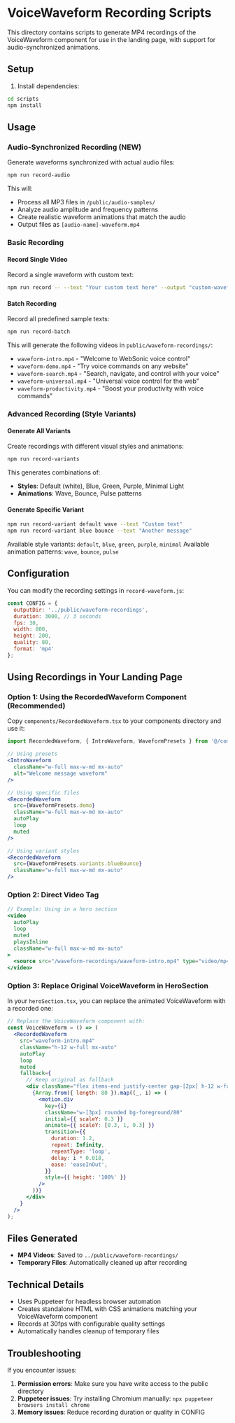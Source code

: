# VoiceWaveform Recording Scripts

This directory contains scripts to generate MP4 recordings of the VoiceWaveform component for use in the landing page, with support for audio-synchronized animations.

## Setup

1. Install dependencies:
```bash
cd scripts
npm install
```

## Usage

### Audio-Synchronized Recording (NEW)

Generate waveforms synchronized with actual audio files:
```bash
npm run record-audio
```

This will:
- Process all MP3 files in `/public/audio-samples/`
- Analyze audio amplitude and frequency patterns
- Create realistic waveform animations that match the audio
- Output files as `[audio-name]-waveform.mp4`

### Basic Recording

#### Record Single Video
Record a single waveform with custom text:
```bash
npm run record -- --text "Your custom text here" --output "custom-waveform.mp4"
```

#### Batch Recording
Record all predefined sample texts:
```bash
npm run record-batch
```

This will generate the following videos in `public/waveform-recordings/`:
- `waveform-intro.mp4` - "Welcome to WebSonic voice control"
- `waveform-demo.mp4` - "Try voice commands on any website"
- `waveform-search.mp4` - "Search, navigate, and control with your voice"
- `waveform-universal.mp4` - "Universal voice control for the web"
- `waveform-productivity.mp4` - "Boost your productivity with voice commands"

### Advanced Recording (Style Variants)

#### Generate All Variants
Create recordings with different visual styles and animations:
```bash
npm run record-variants
```

This generates combinations of:
- **Styles**: Default (white), Blue, Green, Purple, Minimal Light
- **Animations**: Wave, Bounce, Pulse patterns

#### Generate Specific Variant
```bash
npm run record-variant default wave --text "Custom text"
npm run record-variant blue bounce --text "Another message"
```

Available style variants: `default`, `blue`, `green`, `purple`, `minimal`
Available animation patterns: `wave`, `bounce`, `pulse`

## Configuration

You can modify the recording settings in `record-waveform.js`:

```javascript
const CONFIG = {
  outputDir: '../public/waveform-recordings',
  duration: 3000, // 3 seconds
  fps: 30,
  width: 800,
  height: 200,
  quality: 80,
  format: 'mp4'
};
```

## Using Recordings in Your Landing Page

### Option 1: Using the RecordedWaveform Component (Recommended)

Copy `components/RecordedWaveform.tsx` to your components directory and use it:

```jsx
import RecordedWaveform, { IntroWaveform, WaveformPresets } from '@/components/RecordedWaveform';

// Using presets
<IntroWaveform
  className="w-full max-w-md mx-auto"
  alt="Welcome message waveform"
/>

// Using specific files
<RecordedWaveform
  src={WaveformPresets.demo}
  className="w-full max-w-md mx-auto"
  autoPlay
  loop
  muted
/>

// Using variant styles
<RecordedWaveform
  src={WaveformPresets.variants.blueBounce}
  className="w-full max-w-md mx-auto"
/>
```

### Option 2: Direct Video Tag

```jsx
// Example: Using in a hero section
<video
  autoPlay
  loop
  muted
  playsInline
  className="w-full max-w-md mx-auto"
>
  <source src="/waveform-recordings/waveform-intro.mp4" type="video/mp4" />
</video>
```

### Option 3: Replace Original VoiceWaveform in HeroSection

In your `heroSection.tsx`, you can replace the animated VoiceWaveform with a recorded one:

```jsx
// Replace the VoiceWaveform component with:
const VoiceWaveform = () => (
  <RecordedWaveform
    src="waveform-intro.mp4"
    className="h-12 w-full mx-auto"
    autoPlay
    loop
    muted
    fallback={
      // Keep original as fallback
      <div className="flex items-end justify-center gap-[2px] h-12 w-full mx-auto">
        {Array.from({ length: 80 }).map((_, i) => (
          <motion.div
            key={i}
            className="w-[3px] rounded bg-foreground/80"
            initial={{ scaleY: 0.3 }}
            animate={{ scaleY: [0.3, 1, 0.3] }}
            transition={{
              duration: 1.2,
              repeat: Infinity,
              repeatType: 'loop',
              delay: i * 0.018,
              ease: 'easeInOut',
            }}
            style={{ height: '100%' }}
          />
        ))}
      </div>
    }
  />
);
```

## Files Generated

- **MP4 Videos**: Saved to `../public/waveform-recordings/`
- **Temporary Files**: Automatically cleaned up after recording

## Technical Details

- Uses Puppeteer for headless browser automation
- Creates standalone HTML with CSS animations matching your VoiceWaveform component
- Records at 30fps with configurable quality settings
- Automatically handles cleanup of temporary files

## Troubleshooting

If you encounter issues:

1. **Permission errors**: Make sure you have write access to the public directory
2. **Puppeteer issues**: Try installing Chromium manually: `npx puppeteer browsers install chrome`
3. **Memory issues**: Reduce recording duration or quality in CONFIG
